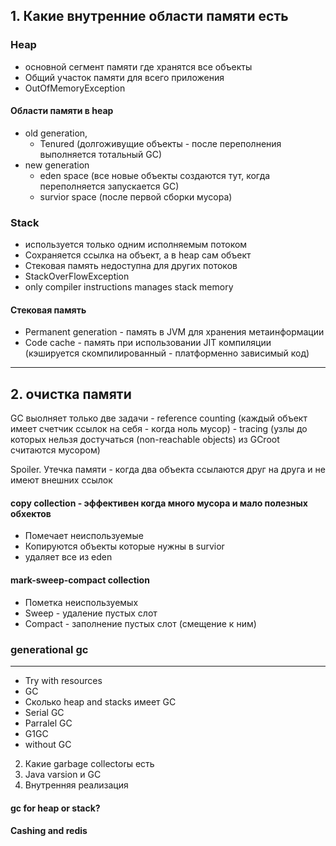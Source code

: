 ## 1. Какие внутренние области памяти есть

### Heap
- основной сегмент памяти где хранятся все объекты
- Общий участок памяти для всего приложения
- OutOfMemoryException

#### Области памяти в heap
- old generation, 
    - Tenured (долгоживущие объекты - после переполнения выполняется тотальный GC)
- new generation
    - eden space (все новые объекты создаются тут, когда переполняется запускается GC)
    - survior space (после первой сборки мусора)

### Stack
- используется только одним исполняемым потоком
- Сохраняется ссылка на объект, а в heap сам объект
- Стековая память недоступна для других потоков
- StackOverFlowException
- only compiler instructions manages stack memory

#### Стековая память
- Permanent generation - память в JVM для хранения метаинформации 
- Code cache - память при использовании JIT компиляции (кэшируется скомпилированный - платформенно зависимый код)
---

## 2. очистка памяти

GC выолняет только две задачи
    - reference counting (каждый объект имеет счетчик ссылок на себя - когда ноль мусор)
    - tracing (узлы до которых нельзя достучаться (non-reachable objects) из GCroot считаются мусором)

Spoiler. Утечка памяти - когда два объекта ссылаются друг на друга и не имеют внешних ссылок

    
#### copy collection - эффективен когда много мусора и мало полезных обхектов
- Помечает неиспользуемые
- Копируются объекты которые нужны в survior
- удаляет все из eden
#### mark-sweep-compact collection 
- Пометка неиспользуемых
- Sweep - удаление пустых слот
- Compact - заполнение пустых слот (смещение к ним)

### generational gc 

--- 

- Try with resources
- GC
- Сколько heap and stacks имеет GC
- Serial GC
- Parralel GC
- G1GC
- without GC

2. Какие garbage collectorы есть
3. Java varsion и GC
4. Внутренняя реализация


#### gc for heap or stack\?

#### Cashing and redis
